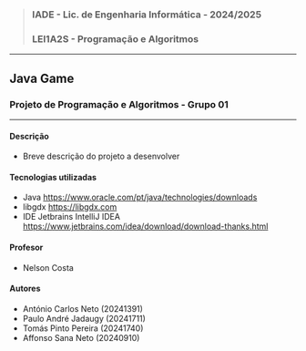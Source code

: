 >### IADE - Lic. de Engenharia Informática - 2024/2025 
>### LEI1A2S - Programação e Algoritmos
__________
## Java Game
### Projeto de Programação e Algoritmos - Grupo 01
__________

#### Descrição
- Breve descrição do projeto a desenvolver

#### Tecnologias utilizadas
- Java https://www.oracle.com/pt/java/technologies/downloads
- libgdx https://libgdx.com
- IDE Jetbrains IntelliJ IDEA https://www.jetbrains.com/idea/download/download-thanks.html

#### Profesor 
- Nelson Costa

#### Autores
- António Carlos Neto (20241391)
- Paulo André Jadaugy (20241711)
- Tomás Pinto Pereira (20241740)
- Affonso Sana Neto (20240910)

